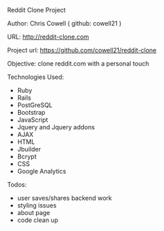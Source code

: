 Reddit Clone Project

Author: Chris Cowell ( github: cowell21 )

URL: http://reddit-clone.com

Project url: https://github.com/cowell21/reddit-clone

Objective: clone reddit.com with a personal touch

Technologies Used:
- Ruby
- Rails
- PostGreSQL
- Bootstrap
- JavaScript
- Jquery and Jquery addons
- AJAX
- HTML
- Jbuilder
- Bcrypt
- CSS
- Google Analytics

Todos:
- user saves/shares backend work
- styling issues
- about page
- code clean up